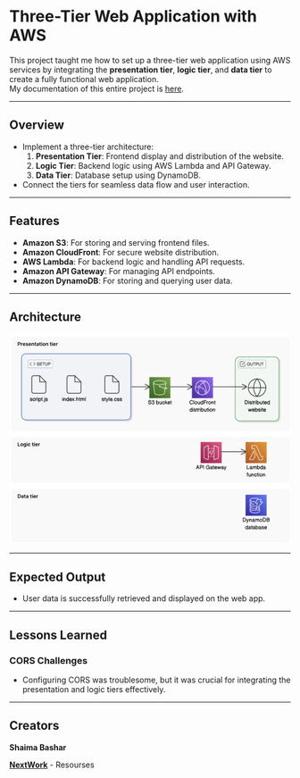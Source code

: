 #  Three-Tier Web Application with AWS

This project taught me how to set up a three-tier web application using AWS services by integrating the **presentation tier**, **logic tier**, and **data tier** to create a fully functional web application.  
My documentation of this entire project is [here](https://github.com/ShaimaBB/AWS-projects/blob/12a97505acb5fba18eaece7de760a4279bc8228c/AWS%20Three.pdf).

---

##  Overview

- Implement a three-tier architecture:
  1. **Presentation Tier**: Frontend display and distribution of the website.
  2. **Logic Tier**: Backend logic using AWS Lambda and API Gateway.
  3. **Data Tier**: Database setup using DynamoDB.
- Connect the tiers for seamless data flow and user interaction.

---

##  Features

- **Amazon S3**: For storing and serving frontend files.
- **Amazon CloudFront**: For secure website distribution.
- **AWS Lambda**: For backend logic and handling API requests.
- **Amazon API Gateway**: For managing API endpoints.
- **Amazon DynamoDB**: For storing and querying user data.

---

##  Architecture

![Three-Tier Architecture](https://github.com/ShaimaBB/AWS-projects/blob/a9512282dbf6a207c0351aab1e20c2824dd3f1d2/images/Screenshot%202025-01-14%20204905.png)

---

##  Expected Output

- User data is successfully retrieved and displayed on the web app.

---

##  Lessons Learned

###  CORS Challenges
- Configuring CORS was troublesome, but it was crucial for integrating the presentation and logic tiers effectively.

---

##  Creators 

**Shaima Bashar**

**[NextWork](https://learn.nextwork.org/)** - Resourses



